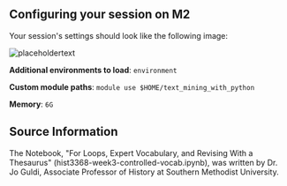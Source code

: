 ## Configuring your session on M2

Your session's settings should look like the following image: 

![placeholdertext](https://github.com/stephbuon/digital-history/blob/master/images/data_team_fields.png?raw=true)

__Additional environments to load__: `environment`

__Custom module paths__: `module use $HOME/text_mining_with_python`

__Memory__: `6G`

## Source Information

The Notebook, "For Loops, Expert Vocabulary, and Revising With a Thesaurus" (hist3368-week3-controlled-vocab.ipynb), was written by Dr. Jo Guldi, Associate Professor of History at Southern Methodist University.  
